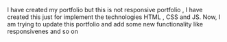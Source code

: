 I have created my portfolio but this is not responsive portfolio , I have created this just for implement the technologies HTML , CSS and JS. Now, I am trying to update this portfolio and add some new functionality like responsivenes and so on
